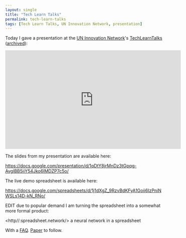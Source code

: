 ```yaml
---
layout: single
title: "Tech Learn Talks"
permalink: tech-learn-talks 
tags: [Tech Learn Talks, UN Innovation Network, presentation]
---
```


Today I gave a presentation at the [UN Innovation Network](https://www.uninnovation.network/)'s [TechLearnTalks](https://www.uninnovation.network/techlearntalks) ([archived](https://web.archive.org/web/20200610135556/https://www.uninnovation.network/techlearntalks)):

<iframe width="560" height="315" src="https://www.youtube.com/embed/u1iAFjnj8w4" frameborder="0" allow="accelerometer; autoplay; encrypted-media; gyroscope; picture-in-picture" allowfullscreen></iframe>

The slides from my presentation are available here:

<https://docs.google.com/presentation/d/1qDtY8jrMnDz3tGpqg-AvgIBB5iiY54Jko6lMDZP7c5o/>

The live demo spreadsheet is available here:

<https://docs.google.com/spreadsheets/d/1j1dXgZ_9RzvBdKFyA1Goii6IzPniNWSLs14D-kN_RNo/>

EDIT due to popular demand I am turning the spreadsheet into a somewhat more formal product:

<http//:spreadsheet.network/> a neural network in a spreadsheet

With a [FAQ](https://docs.google.com/document/d/1j5d_uGMVWAq3JVEUMRZ2Oa4DiUcnJJt9emjY9Sv-F4A/). [Paper](https://github.com/bquast/spreadsheet.network) to follow.

